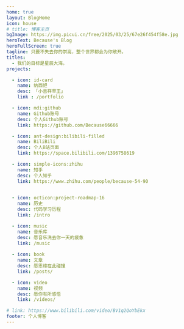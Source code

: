 ```yaml
---
home: true
layout: BlogHome
icon: house
# title: 博客主页
bgImage: https://img.picui.cn/free/2025/03/25/67e26f454f58e.jpg
heroText: Because's Blog
heroFullScreen: true
tagline: 只要不失去你的崇高，整个世界都会为你敞开。
titles:
  - 我们的目标是星辰大海。
projects:

  - icon: id-card
    name: 纳西妲
    desc: 「小吉祥草王」
    link : /portfolio

  - icon: mdi:github
    name: Github账号
    desc: 个人Github账号
    link: https://github.com/Because66666

  - icon: ant-design:bilibili-filled
    name: BiliBili
    desc: 个人B站页面
    link: https://space.bilibili.com/1396758619

  - icon: simple-icons:zhihu
    name: 知乎
    desc: 个人知乎
    link: https://www.zhihu.com/people/because-54-90
 

  - icon: octicon:project-roadmap-16
    name: 历史
    desc: 代码学习历程
    link: /intro

  - icon: music
    name: 音乐库
    desc: 愿音乐洗去你一天的疲惫
    link: /music
  
  - icon: book
    name: 文章
    desc: 愿思维在此碰撞
    link: /posts/

  - icon: video
    name: 视频
    desc: 愿你有所感悟
    link: /videos/

# link: https://www.bilibili.com/video/BV1q2QoYbEkx
footer: 个人博客
---
```


